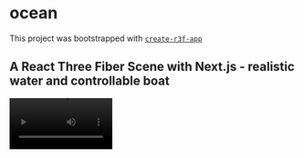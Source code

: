 # ocean

This project was bootstrapped with [`create-r3f-app`](https://github.com/utsuboco/create-r3f-app)

## A React Three Fiber Scene with Next.js - realistic water and controllable boat

<video src='public/videos/previewlofi.mov' width=180/>
